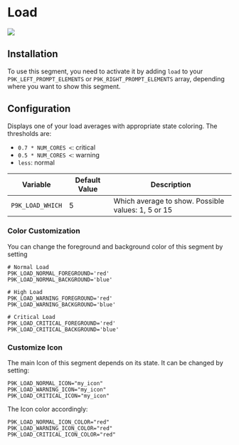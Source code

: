 # Load

![](segement.png)

## Installation

To use this segment, you need to activate it by adding `load` to your
`P9K_LEFT_PROMPT_ELEMENTS` or `P9K_RIGHT_PROMPT_ELEMENTS` array, depending
where you want to show this segment.

## Configuration

Displays one of your load averages with appropriate state coloring. The thresholds are:
- `0.7 * NUM_CORES <`: critical
- `0.5 * NUM_CORES <`: warning
- `less`: normal

| Variable | Default Value | Description |
|----------|---------------|-------------|
|`P9K_LOAD_WHICH`|5|Which average to show. Possible values: 1, 5 or 15|

### Color Customization

You can change the foreground and background color of this segment by setting
```
# Normal Load
P9K_LOAD_NORMAL_FOREGROUND='red'
P9K_LOAD_NORMAL_BACKGROUND='blue'

# High Load
P9K_LOAD_WARNING_FOREGROUND='red'
P9K_LOAD_WARNING_BACKGROUND='blue'

# Critical Load
P9K_LOAD_CRITICAL_FOREGROUND='red'
P9K_LOAD_CRITICAL_BACKGROUND='blue'
```

### Customize Icon

The main Icon of this segment depends on its state.
It can be changed by setting:
```
P9K_LOAD_NORMAL_ICON="my_icon"
P9K_LOAD_WARNING_ICON="my_icon"
P9K_LOAD_CRITICAL_ICON="my_icon"
```

The Icon color accordingly:
```
P9K_LOAD_NORMAL_ICON_COLOR="red"
P9K_LOAD_WARNING_ICON_COLOR="red"
P9K_LOAD_CRITICAL_ICON_COLOR="red"
```